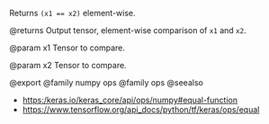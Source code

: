 Returns `(x1 == x2)` element-wise.

@returns
    Output tensor, element-wise comparison of `x1` and `x2`.

@param x1
Tensor to compare.

@param x2
Tensor to compare.

@export
@family numpy ops
@family ops
@seealso
+ <https:/keras.io/keras_core/api/ops/numpy#equal-function>
+ <https://www.tensorflow.org/api_docs/python/tf/keras/ops/equal>
